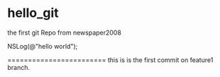 # hello_git
the first git Repo from newspaper2008

NSLog(@"hello world");

========================
this is is the first commit on feature1 branch.
